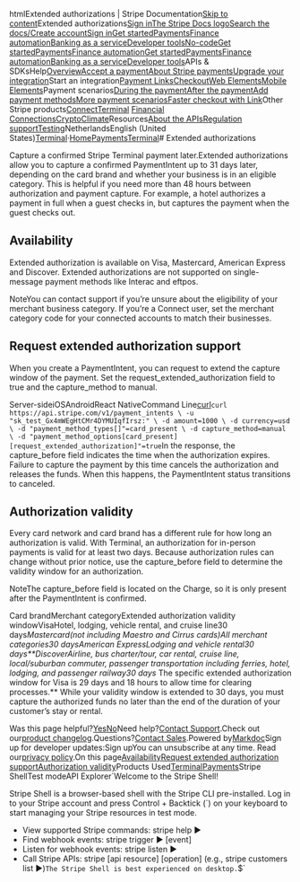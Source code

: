 htmlExtended authorizations | Stripe Documentation[Skip to content](#main-content)Extended authorizations[Sign in](https://dashboard.stripe.com/login?redirect=https%3A%2F%2Fdocs.stripe.com%2Fterminal%2Ffeatures%2Fextended-authorizations)[The Stripe Docs logo](/)[Search the docs/](#)[Create account](https://dashboard.stripe.com/register)[Sign in](https://dashboard.stripe.com/login?redirect=https%3A%2F%2Fdocs.stripe.com%2Fterminal%2Ffeatures%2Fextended-authorizations)[Get started](/get-started)[Payments](/payments)[Finance automation](/finance-automation)[Banking as a service](/financial-services)[Developer tools](/development)[No-code](/no-code)[Get started](/get-started)[Payments](/payments)[Finance automation](/finance-automation)[](#)[Get started](/get-started)[Payments](/payments)[Finance automation](/finance-automation)[Banking as a service](/financial-services)[Developer tools](/development)[](#)APIs & SDKsHelp[Overview](/docs/payments)[Accept a payment](#)[About Stripe payments](#)[Upgrade your integration](/docs/payments/upgrades)Start an integration[Payment Links](#)[Checkout](#)[Web Elements](#)[Mobile Elements](#)Payment scenarios[During the payment](#)[After the payment](#)[Add payment methods](#)[More payment scenarios](#)[Faster checkout with Link](#)Other Stripe products[Connect](#)[Terminal](#)
[Financial Connections](#)[Crypto](#)[Climate](#)Resources[About the APIs](#)[Regulation support](#)[Testing](/docs/testing)NetherlandsEnglish (United States)[](#)[](#)[Terminal](/terminal)·[Home](/docs)[Payments](/docs/payments)[Terminal](/docs/terminal)# Extended authorizations

Capture a confirmed Stripe Terminal payment later.Extended authorizations allow you to capture a confirmed PaymentIntent up to 31 days later, depending on the card brand and whether your business is in an eligible category. This is helpful if you need more than 48 hours between authorization and payment capture. For example, a hotel authorizes a payment in full when a guest checks in, but captures the payment when the guest checks out.

## Availability

Extended authorization is available on Visa, Mastercard, American Express and Discover. Extended authorizations are not supported on single-message payment methods like Interac and eftpos.

NoteYou can contact support if you’re unsure about the eligibility of your merchant business category. If you’re a Connect user, set the merchant category code for your connected accounts to match their businesses.

## Request extended authorization support

When you create a PaymentIntent, you can request to extend the capture window of the payment. Set the request_extended_authorization field to true and the capture_method to manual.

Server-sideiOSAndroidReact NativeCommand Line[curl](#)`curl https://api.stripe.com/v1/payment_intents \
  -u "sk_test_Gx4mWEgHtCMr4DYMUIqfIrsz:" \
  -d amount=1000 \
  -d currency=usd \
  -d "payment_method_types[]"=card_present \
  -d capture_method=manual \
  -d "payment_method_options[card_present][request_extended_authorization]"=true`In the response, the capture_before field indicates the time when the authorization expires. Failure to capture the payment by this time cancels the authorization and releases the funds. When this happens, the PaymentIntent status transitions to canceled.

## Authorization validity

Every card network and card brand has a different rule for how long an authorization is valid. With Terminal, an authorization for in-person payments is valid for at least two days. Because authorization rules can change without prior notice, use the capture_before field to determine the validity window for an authorization.

NoteThe capture_before field is located on the Charge, so it is only present after the PaymentIntent is confirmed.

Card brandMerchant categoryExtended authorization validity windowVisaHotel, lodging, vehicle rental, and cruise line30 days*Mastercard(not including Maestro and Cirrus cards)All merchant categories30 daysAmerican ExpressLodging and vehicle rental30 days**DiscoverAirline, bus charter/tour, car rental, cruise line, local/suburban commuter, passenger transportation including ferries, hotel, lodging, and passenger railway30 days* The specific extended authorization window for Visa is 29 days and 18 hours to allow time for clearing processes.** While your validity window is extended to 30 days, you must capture the authorized funds no later than the end of the duration of your customer’s stay or rental.

Was this page helpful?[Yes](#)[No](#)Need help?[Contact Support](https://support.stripe.com/).Check out our[product changelog](https://stripe.com/blog/changelog).Questions?[Contact Sales](https://stripe.com/contact/sales).Powered by[Markdoc](https://markdoc.dev)Sign up for developer updates:Sign upYou can unsubscribe at any time. Read our[privacy policy](https://stripe.com/privacy).On this page[Availability](#availability)[Request extended authorization support](#request-extended-authorization-support)[Authorization validity](#authorization-validity)Products Used[Terminal](/terminal)[Payments](/payments)Stripe ShellTest modeAPI Explorer[](https://stripe.com/docs/stripe-cli#install)`Welcome to the Stripe Shell!

Stripe Shell is a browser-based shell with the Stripe CLI pre-installed. Log in to your
Stripe account and press Control + Backtick (`) on your keyboard to start managing your Stripe
resources in test mode.

- View supported Stripe commands: stripe help ▶️
- Find webhook events: stripe trigger ▶️ [event]
- Listen for webhook events: stripe listen ▶
- Call Stripe APIs: stripe [api resource] [operation] (e.g., stripe customers list ▶️)`The Stripe Shell is best experienced on desktop.`$`